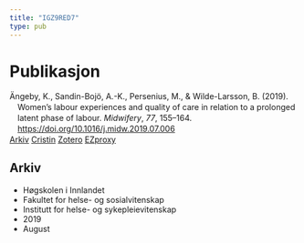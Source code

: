 ```yaml
---
title: "IGZ9RED7"
type: pub
---
```

<h1>Publikasjon</h1>
<article id="csl-bib-container-IGZ9RED7" class="csl-bib-container">
  <div class="csl-bib-body" style="line-height: 1.35; padding-left: 1em; text-indent:-1em;">
  <div class="csl-entry">&#xC4;ngeby, K., Sandin-Boj&#xF6;, A.-K., Persenius, M., &amp; Wilde-Larsson, B. (2019). Women&#x2019;s labour experiences and quality of care in relation to a prolonged latent phase of labour. <i>Midwifery</i>, <i>77</i>, 155&#x2013;164. <a href="https://doi.org/10.1016/j.midw.2019.07.006">https://doi.org/10.1016/j.midw.2019.07.006</a></div>
</div>
  <div class="csl-bib-buttons">
    <a href="#taxonomy-article-IGZ9RED7" class="csl-bib-button">Arkiv</a>
    <a href alt="Cristin URL" class="csl-bib-button">Cristin</a>
    <a href alt="Zotero URL" class="csl-bib-button">Zotero</a>
    <a href="http://ezproxy.inn.no/login?url=https://doi.org/10.1016/j.midw.2019.07.006" class="csl-bib-button">EZproxy</a>
  </div>
  <div id="csl-bib-meta-container-IGZ9RED7"></div>
</article>
<div id="csl-bib-meta-IGZ9RED7" class="csl-bib-meta">
  <article id="taxonomy-article-IGZ9RED7" class="taxonomy-article">
    <h1>Arkiv</h1>
    <ul>
      <li>Høgskolen i Innlandet</li>
      <li>Fakultet for helse- og sosialvitenskap</li>
      <li>Institutt for helse- og sykepleievitenskap</li>
      <li>2019</li>
      <li>August</li>
    </ul>
  </article>
</div>
